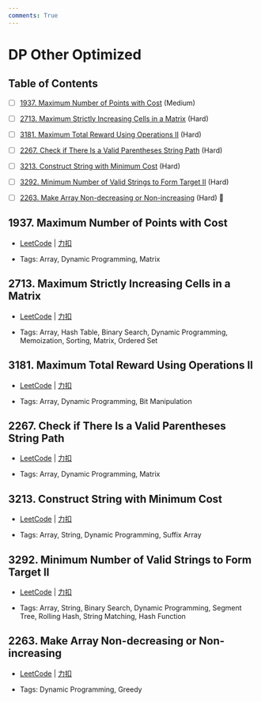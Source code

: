 ```yaml
---
comments: True
---
```


# DP Other Optimized

## Table of Contents

- [ ] [1937. Maximum Number of Points with Cost](#1937-maximum-number-of-points-with-cost) (Medium)
- [ ] [2713. Maximum Strictly Increasing Cells in a Matrix](#2713-maximum-strictly-increasing-cells-in-a-matrix) (Hard)
- [ ] [3181. Maximum Total Reward Using Operations II](#3181-maximum-total-reward-using-operations-ii) (Hard)
- [ ] [2267.  Check if There Is a Valid Parentheses String Path](#2267-check-if-there-is-a-valid-parentheses-string-path) (Hard)
- [ ] [3213. Construct String with Minimum Cost](#3213-construct-string-with-minimum-cost) (Hard)
- [ ] [3292. Minimum Number of Valid Strings to Form Target II](#3292-minimum-number-of-valid-strings-to-form-target-ii) (Hard)
- [ ] [2263. Make Array Non-decreasing or Non-increasing](#2263-make-array-non-decreasing-or-non-increasing) (Hard) 👑


## 1937. Maximum Number of Points with Cost

-    [LeetCode](https://leetcode.com/problems/maximum-number-of-points-with-cost/) | [力扣](https://leetcode.cn/problems/maximum-number-of-points-with-cost/)

-   Tags: Array, Dynamic Programming, Matrix



## 2713. Maximum Strictly Increasing Cells in a Matrix

-    [LeetCode](https://leetcode.com/problems/maximum-strictly-increasing-cells-in-a-matrix/) | [力扣](https://leetcode.cn/problems/maximum-strictly-increasing-cells-in-a-matrix/)

-   Tags: Array, Hash Table, Binary Search, Dynamic Programming, Memoization, Sorting, Matrix, Ordered Set



## 3181. Maximum Total Reward Using Operations II

-    [LeetCode](https://leetcode.com/problems/maximum-total-reward-using-operations-ii/) | [力扣](https://leetcode.cn/problems/maximum-total-reward-using-operations-ii/)

-   Tags: Array, Dynamic Programming, Bit Manipulation



## 2267.  Check if There Is a Valid Parentheses String Path

-    [LeetCode](https://leetcode.com/problems/check-if-there-is-a-valid-parentheses-string-path/) | [力扣](https://leetcode.cn/problems/check-if-there-is-a-valid-parentheses-string-path/)

-   Tags: Array, Dynamic Programming, Matrix



## 3213. Construct String with Minimum Cost

-    [LeetCode](https://leetcode.com/problems/construct-string-with-minimum-cost/) | [力扣](https://leetcode.cn/problems/construct-string-with-minimum-cost/)

-   Tags: Array, String, Dynamic Programming, Suffix Array



## 3292. Minimum Number of Valid Strings to Form Target II

-    [LeetCode](https://leetcode.com/problems/minimum-number-of-valid-strings-to-form-target-ii/) | [力扣](https://leetcode.cn/problems/minimum-number-of-valid-strings-to-form-target-ii/)

-   Tags: Array, String, Binary Search, Dynamic Programming, Segment Tree, Rolling Hash, String Matching, Hash Function



## 2263. Make Array Non-decreasing or Non-increasing

-    [LeetCode](https://leetcode.com/problems/make-array-non-decreasing-or-non-increasing/) | [力扣](https://leetcode.cn/problems/make-array-non-decreasing-or-non-increasing/)

-   Tags: Dynamic Programming, Greedy
